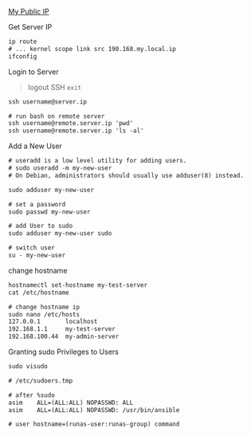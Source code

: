 [My Public IP](https://ifconfig.co/ip)   


Get Server IP 
```txt
ip route
# ... kernel scope link src 190.168.my.local.ip 
ifconfig
```


Login to Server
> logout SSH `exit`
```txt
ssh username@server.ip

# run bash on remote server
ssh username@remote.server.ip 'pwd'
ssh username@remote.server.ip 'ls -al'
```


Add a New User
```txt
# useradd is a low level utility for adding users. 
# sudo useradd -m my-new-user
# On Debian, administrators should usually use adduser(8) instead.

sudo adduser my-new-user

# set a password
sudo passwd my-new-user

# add User to sudo
sudo adduser my-new-user sudo

# switch user
su - my-new-user
```


change hostname
```txt
hostnamectl set-hostname my-test-server
cat /etc/hostname 

# change hostname ip
sudo nano /etc/hosts
127.0.0.1       localhost
192.168.1.1     my-test-server
192.168.100.44  my-admin-server
```


Granting sudo Privileges to Users
```txt
sudo visudo

# /etc/sudoers.tmp

# after %sudo
asim    ALL=(ALL:ALL) NOPASSWD: ALL
asim    ALL=(ALL:ALL) NOPASSWD: /usr/bin/ansible

# user hostname=(runas-user:runas-group) command
```
